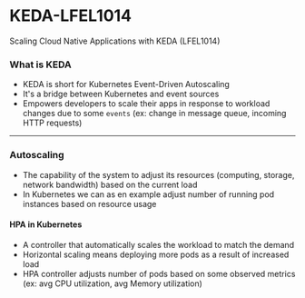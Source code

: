 # KEDA-LFEL1014
Scaling Cloud Native Applications with KEDA (LFEL1014)

### What is KEDA
- KEDA is short for Kubernetes Event-Driven Autoscaling
- It's a bridge between Kubernetes and event sources
- Empowers developers to scale their apps in response to workload changes due to some `events` (ex: change in message queue, incoming HTTP requests)

---

### Autoscaling
- The capability of the system to adjust its resources (computing, storage, network bandwidth) based on the current load 
- In Kubernetes we can as en example adjust number of running pod instances based on resource usage

#### HPA in Kubernetes
- A controller that automatically scales the workload to match the demand
- Horizontal scaling means deploying more pods as a result of increased load
- HPA controller adjusts number of pods based on some observed metrics (ex: avg CPU utilization, avg Memory utilization)

